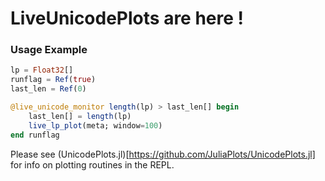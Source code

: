 # LiveUnicodePlots are here !

### Usage Example
```julia
lp = Float32[]
runflag = Ref(true)
last_len = Ref(0)

@live_unicode_monitor length(lp) > last_len[] begin
    last_len[] = length(lp)
    live_lp_plot(meta; window=100)
end runflag
```

Please see (UnicodePlots.jl)[https://github.com/JuliaPlots/UnicodePlots.jl] for info on plotting routines in the REPL.
